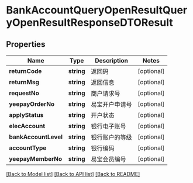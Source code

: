 # BankAccountQueryOpenResultQueryOpenResultResponseDTOResult

## Properties
Name | Type | Description | Notes
------------ | ------------- | ------------- | -------------
**returnCode** | **string** | 返回码 | [optional] 
**returnMsg** | **string** | 返回信息 | [optional] 
**requestNo** | **string** | 商户请求号 | [optional] 
**yeepayOrderNo** | **string** | 易宝开户申请号 | [optional] 
**applyStatus** | **string** | 开户状态 | [optional] 
**elecAccount** | **string** | 银行电子账号 | [optional] 
**bankAccountLevel** | **string** | 银行账户的等级 | [optional] 
**accountType** | **string** | 银行编码 | [optional] 
**yeepayMemberNo** | **string** | 易宝会员编号 | [optional] 

[[Back to Model list]](../README.md#documentation-for-models) [[Back to API list]](../README.md#documentation-for-api-endpoints) [[Back to README]](../README.md)


